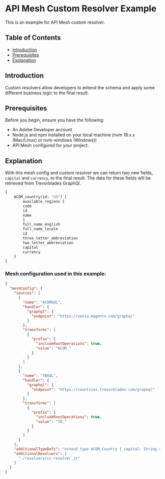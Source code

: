 # API Mesh Custom Resolver Example

This is an example for API Mesh custom resolver.

## Table of Contents

- [Introduction](#introduction)
- [Prerequisites](#prerequisites)
- [Explanation](#explanation)

## Introduction

Custom resolvers allow developers to extend the schema and apply some different business logic to the final result.

## Prerequisites

Before you begin, ensure you have the following:

- An Adobe Developer account
- Node.js and npm installed on your local machine (nvm 18.x.x (Mac/Linux) or nvm-windows (Windows))
- API Mesh configured for your project.

## Explanation

With this mesh config and custom resolver we can return two new fields, ```capital``` and ```currency```, to the final result. The data for these fields will be retrieved from Trevorblades GraphQl.

```graphql
{
    ACOM_country(id: "US") {
        available_regions {
        code
        id
        name
        }
        full_name_english
        full_name_locale
        id
        three_letter_abbreviation
        two_letter_abbreviation
        capital
        currency
    }
}
```

### Mesh configuration used in this example:

```json
{
  "meshConfig": {
    "sources": [
      {
        "name": "ACOMGQL",
        "handler": {
          "graphql": {
            "endpoint": "https://venia.magento.com/graphql"
          }
        },
        "transforms": [
          {
            "prefix": {
              "includeRootOperations": true,
              "value": "ACOM_"
            }
          }
        ]
      },
      {
        "name": "TBGQL",
        "handler": {
          "graphql": {
            "endpoint": "https://countries.trevorblades.com/graphql"
          }
        },
        "transforms": [
          {
            "prefix": {
              "includeRootOperations": true,
              "value": "TB_"
            }
          }
        ]
      }
    ],
    "additionalTypeDefs": "extend type ACOM_Country { capital: String currency: String }",
    "additionalResolvers": [
      "./resolvers/cc-resolver.js"
    ]
  }
}
```
